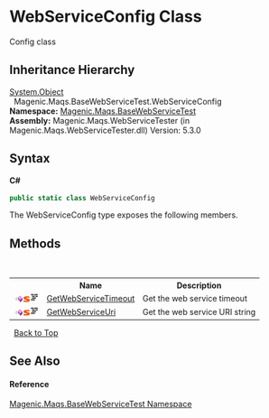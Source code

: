# WebServiceConfig Class
 

Config class


## Inheritance Hierarchy
<a href="http://msdn2.microsoft.com/en-us/library/e5kfa45b" target="_blank">System.Object</a><br />&nbsp;&nbsp;Magenic.Maqs.BaseWebServiceTest.WebServiceConfig<br />
**Namespace:**&nbsp;<a href="MAQS_5/WebServices_AUTOGENERATED/Magenic-Maqs-BaseWebServiceTest_Namespace">Magenic.Maqs.BaseWebServiceTest</a><br />**Assembly:**&nbsp;Magenic.Maqs.WebServiceTester (in Magenic.Maqs.WebServiceTester.dll) Version: 5.3.0

## Syntax

**C#**<br />
``` C#
public static class WebServiceConfig
```

The WebServiceConfig type exposes the following members.


## Methods
&nbsp;<table><tr><th></th><th>Name</th><th>Description</th></tr><tr><td>![Public method](media/pubmethod.gif "Public method")![Static member](media/static.gif "Static member")![Code example](media/CodeExample.png "Code example")</td><td><a href="MAQS_5/WebServices_AUTOGENERATED/WebServiceConfig-GetWebServiceTimeout_Method">GetWebServiceTimeout</a></td><td>
Get the web service timeout</td></tr><tr><td>![Public method](media/pubmethod.gif "Public method")![Static member](media/static.gif "Static member")![Code example](media/CodeExample.png "Code example")</td><td><a href="MAQS_5/WebServices_AUTOGENERATED/WebServiceConfig-GetWebServiceUri_Method">GetWebServiceUri</a></td><td>
Get the web service URI string</td></tr></table>&nbsp;
<a href="#webserviceconfig-class">Back to Top</a>

## See Also


#### Reference
<a href="MAQS_5/WebServices_AUTOGENERATED/Magenic-Maqs-BaseWebServiceTest_Namespace">Magenic.Maqs.BaseWebServiceTest Namespace</a><br />